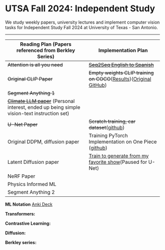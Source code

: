 # UTSA Fall 2024: Independent Study
We study weekly papers, university lectures and 
implement computer vision tasks for Independent Study 
Fall 2024 at University of Texas - San Antonio.

---
| **Reading Plan (Papers referenced from Berkley Series)**                                                                         | **Implementation Plan** |
|----------------------------------------------------------------------------------------------------------------------------------|--------------------------|
| ~~Attention is all you need~~                                                                                                    |~~[Seq2Seq English to Spanish](http://bit.ly/3AaCknS)~~|
| ~~Original CLIP Paper~~                                                                                                          |~~Empty weights CLIP training on COCO~~([Results](https://bit.ly/4hhcLC1))([Original GitHub](https://bit.ly/3BW4OSP))     |
| ~~Segment Anything 1~~                                                                                                           |                          |
| ~~[Climate LLM paper](https://arxiv.org/abs/2409.19058)~~ (Personal interest, ended up being simple vision-text instruction set) |                          |
| ~~U-Net Paper~~                                                                                                                       |~~Scratch training, car dataset~~([github](https://github.com/JesseGuerrero/Pytorch-UNet))            |
| Original DDPM, diffusion paper                                                                                              | Training PyTorch Implementation on One Piece ([github](https://github.com/JesseGuerrero/denoising-diffusion-pytorch)) |
| Latent Diffusion paper                                                                                                           |[Train to generate from my favorite show](https://bit.ly/4dZqJWi)(Paused for U-Net)|
| NeRF Paper                                                                                                                       |                          |
| Physics Informed ML                                                                                                              |                          |
| Segment Anything 2                                                                                                               |                          |

**ML Notation**
[Anki Deck](https://ankiweb.net/shared/info/1677308617?cb=1729982872644)

**Transformers:**

**Contrastive Learning:**

**Diffusion:**

**Berkley series:**
